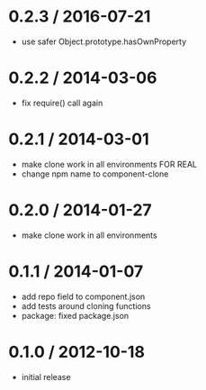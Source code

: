 
0.2.3 / 2016-07-21
==================

  * use safer Object.prototype.hasOwnProperty

0.2.2 / 2014-03-06
==================

 * fix require() call again

0.2.1 / 2014-03-01
==================

 * make clone work in all environments FOR REAL
 * change npm name to component-clone

0.2.0 / 2014-01-27
==================

 * make clone work in all environments

0.1.1 / 2014-01-07
==================

 * add repo field to component.json
 * add tests around cloning functions
 * package: fixed package.json

0.1.0 / 2012-10-18
==================

  * initial release
